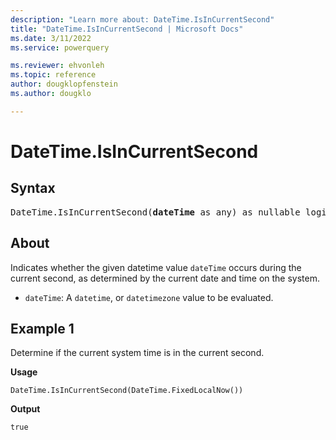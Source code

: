 ```yaml
---
description: "Learn more about: DateTime.IsInCurrentSecond"
title: "DateTime.IsInCurrentSecond | Microsoft Docs"
ms.date: 3/11/2022
ms.service: powerquery

ms.reviewer: ehvonleh
ms.topic: reference
author: dougklopfenstein
ms.author: dougklo

---
```

# DateTime.IsInCurrentSecond

## Syntax

<pre>
DateTime.IsInCurrentSecond(<b>dateTime</b> as any) as nullable logical
</pre>
  
## About

Indicates whether the given datetime value `dateTime` occurs during the current second, as determined by the current date and time on the system.

* `dateTime`: A `datetime`, or `datetimezone` value to be evaluated.

## Example 1

Determine if the current system time is in the current second.

**Usage**

```powerquery-m
DateTime.IsInCurrentSecond(DateTime.FixedLocalNow())
```

**Output**

`true`
